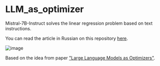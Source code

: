 # LLM_as_optimizer

Mistral-7B-Instruct solves the linear regression problem based on text instructions.

You can read the article in Russian on this repository [here](https://habr.com/ru/articles/767650/).

![image](https://github.com/akocherovskiy/LLM_as_optimizer/assets/92092592/9ffd7daf-4921-4a23-a125-3a480111bb92)

Based on the idea from paper ["Large Language Models as Optimizers"](https://arxiv.org/abs/2309.03409).
